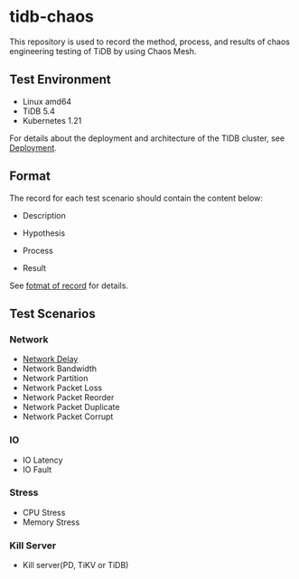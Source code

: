 # tidb-chaos

This repository is used to record the method, process, and results of chaos engineering testing of TiDB by using Chaos Mesh.

## Test Environment

- Linux amd64
- TiDB 5.4
- Kubernetes 1.21

For details about the deployment and architecture of the TIDB cluster, see [Deployment](./deployment/deployment.md).


## Format

The record for each test scenario should contain the content below:

- Description

- Hypothesis

- Process

- Result

See [fotmat of record](./format.md) for details.

## Test Scenarios

### Network

- [Network Delay](./network/delay.md)
- Network Bandwidth
- Network Partition
- Network Packet Loss
- Network Packet Reorder
- Network Packet Duplicate
- Network Packet Corrupt

### IO

- IO Latency
- IO Fault

### Stress

- CPU Stress
- Memory Stress

### Kill Server

- Kill server(PD, TiKV or TiDB)

